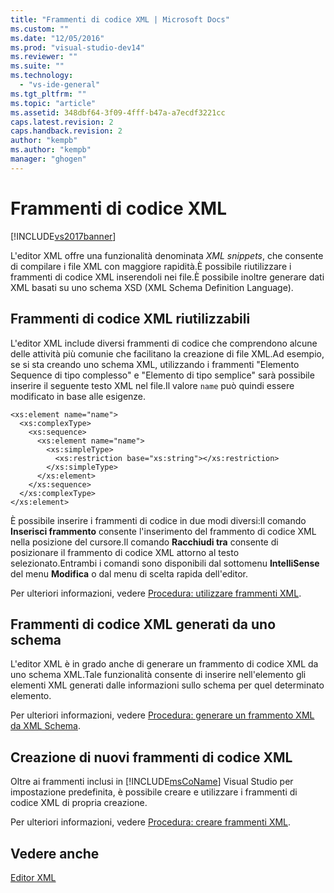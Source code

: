 ```yaml
---
title: "Frammenti di codice XML | Microsoft Docs"
ms.custom: ""
ms.date: "12/05/2016"
ms.prod: "visual-studio-dev14"
ms.reviewer: ""
ms.suite: ""
ms.technology: 
  - "vs-ide-general"
ms.tgt_pltfrm: ""
ms.topic: "article"
ms.assetid: 348dbf64-3f09-4fff-b47a-a7ecdf3221cc
caps.latest.revision: 2
caps.handback.revision: 2
author: "kempb"
ms.author: "kempb"
manager: "ghogen"
---
```

# Frammenti di codice XML
[!INCLUDE[vs2017banner](../code-quality/includes/vs2017banner.md)]

L'editor XML offre una funzionalità denominata *XML snippets*, che consente di compilare i file XML con maggiore rapidità.È possibile riutilizzare i frammenti di codice XML inserendoli nei file.È possibile inoltre generare dati XML basati su uno schema XSD \(XML Schema Definition Language\).  
  
## Frammenti di codice XML riutilizzabili  
 L'editor XML include diversi frammenti di codice che comprendono alcune delle attività più comunie che facilitano la creazione di file XML.Ad esempio, se si sta creando uno schema XML, utilizzando i frammenti "Elemento Sequence di tipo complesso" e "Elemento di tipo semplice" sarà possibile inserire il seguente testo XML nel file.Il valore `name` può quindi essere modificato in base alle esigenze.  
  
```  
<xs:element name="name">  
  <xs:complexType>  
    <xs:sequence>  
      <xs:element name="name">  
        <xs:simpleType>  
          <xs:restriction base="xs:string"></xs:restriction>  
        </xs:simpleType>  
      </xs:element>  
    </xs:sequence>  
  </xs:complexType>  
</xs:element>  
```  
  
 È possibile inserire i frammenti di codice in due modi diversi:Il comando **Inserisci frammento** consente l'inserimento del frammento di codice XML nella posizione del cursore.Il comando **Racchiudi tra** consente di posizionare il frammento di codice XML attorno al testo selezionato.Entrambi i comandi sono disponibili dal sottomenu **IntelliSense** del menu **Modifica** o dal menu di scelta rapida dell'editor.  
  
 Per ulteriori informazioni, vedere [Procedura: utilizzare frammenti XML](../xml-tools/how-to-use-xml-snippets.md).  
  
## Frammenti di codice XML generati da uno schema  
 L'editor XML è in grado anche di generare un frammento di codice XML da uno schema XML.Tale funzionalità consente di inserire nell'elemento gli elementi XML generati dalle informazioni sullo schema per quel determinato elemento.  
  
 Per ulteriori informazioni, vedere [Procedura: generare un frammento XML da XML Schema](../xml-tools/how-to-generate-an-xml-snippet-from-an-xml-schema.md).  
  
## Creazione di nuovi frammenti di codice XML  
 Oltre ai frammenti inclusi in [!INCLUDE[msCoName](../xml-tools/includes/msconame_md.md)] Visual Studio per impostazione predefinita, è possibile creare e utilizzare i frammenti di codice XML di propria creazione.  
  
 Per ulteriori informazioni, vedere [Procedura: creare frammenti XML](../xml-tools/how-to-create-xml-snippets.md).  
  
## Vedere anche  
 [Editor XML](../xml-tools/xml-editor.md)